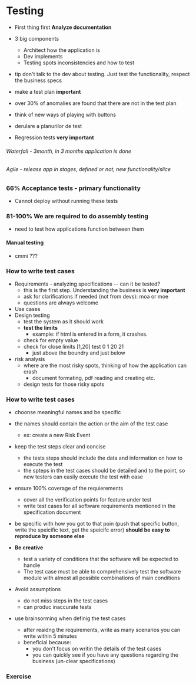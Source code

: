 # Testing
- First thing first **Analyze documentation**
- 3 big components 
  - Architect how the application is
  - Dev implements
  - Testing spots inconsistencies and how to test
  
- tip don't talk to the dev about testing. Just test the functionality, respect the business specs
- make a test plan **important**
- over 30% of anomalies are found that there are not in the test plan
- think of new ways of playing with buttons
- derulare a planurilor de test
- Regression tests **very important**
   
###### Waterfall - 3month, in 3 months application is done
###### Agile - release app in stages, defined or not, new functionality/slice

### 66% Acceptance tests  - primary functionality
- Cannot deploy without running these tests

### 81-100% We are required to do assembly testing
- need to test how applications function between them

#### Manual testing
- cmmi ???

### How to write test cases

- Requirements - analyzing specifications -- can it be tested? 
   - this is the first step. Understanding the business is **very important**
   - ask for clarifications if needed (not from devs): moa or moe
   - questions are always welcome
- Use cases 
- Design testing
  - test the system as it should work
  - **test the limits**
    - example: if html is entered in a form, it crashes.
  - check for empty value
  - check for close limits [1,20] test 0 1 20 21
    - just above the boundry and just below
- risk analysis
  - where are the most risky spots, thinking of how the application can crash
    - document formating, pdf reading and creating etc.
  - design tests for those risky spots

### How to write test cases

- choonse meaningful names and be specific
- the names should contain the action or the aim of the test case
  - ex: create a new Risk Event
- keep the test steps clear and concise
  - the tests steps should include the data and information on how to execute the test
  - the spteps in the test cases should be detailed and to the point, so new testers can easily execute the test with ease
- ensure 100% coverage of the requierements
  - cover all the verification points for feature under test
  - write test cases for all software requirements mentioned in the specification document

- be specific with how you got to that poin (push that specific button, write the speicific text, get the speicifc error) **should be easy to reproduce by someone else**

- **Be creative**
  - test a variety of conditions that the software will be expected to handle
  - The test case must be able to comprehensively test the software module with almost all possible combinations of main conditions

- Avoid assumptions
  - do not miss steps in the test cases
  - can produc inaccurate tests
  
- use brainsorming when definig the test cases
  - after reaidng the requirements, write as many scenarios you can write within 5 minutes
  - beneficial because:
    - you don't focus on writin the details of the test cases
    - you can quickly see if you have any questions regarding the business (un-clear specifications)
    
### Exercise

  
